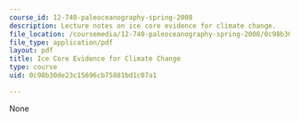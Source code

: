```yaml
---
course_id: 12-740-paleoceanography-spring-2008
description: Lecture notes on ice core evidence for climate change.
file_location: /coursemedia/12-740-paleoceanography-spring-2008/0c98b30de23c15696cb75881bd1c07a1_lec07.pdf
file_type: application/pdf
layout: pdf
title: Ice Core Evidence for Climate Change
type: course
uid: 0c98b30de23c15696cb75881bd1c07a1

---
```

None